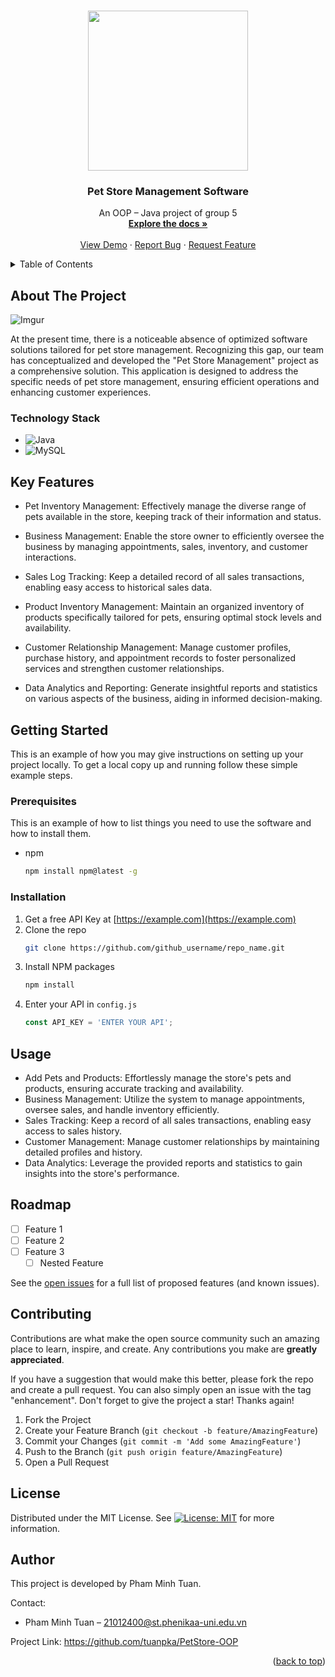 <a name="readme-top"></a>
<!--
*** Thanks for checking out our project. 
*** This README file is created by Pham Minh Tuan, member of the project.
*** Don't forget to give the project a star!
-->


<!-- PROJECT LOGO -->
<br />
<div align="center">
  
<img src="https://i.imgur.com/iWceKFD.jpg" width="256" height="256">    

  </a>

<h3 align="center">Pet Store Management Software</h3>

  <p align="center">
    An OOP – Java project of group 5
    <br />
    <a href="https://github.com/tuanpka/PetStore-OOP"><strong>Explore the docs »</strong></a>
    <br />
    <br />
    <a href="https://github.com/tuanpka/PetStore-OOP">View Demo</a>
    ·
    <a href="https://github.com/tuanpka/PetStore-OOP/issues">Report Bug</a>
    ·
    <a href="https://github.com/tuanpka/PetStore-OOP/issues">Request Feature</a>
  </p>
</div>



<!-- TABLE OF CONTENTS -->
<details>
  <summary>Table of Contents</summary>
  <ol>
    <li>
      <a href="#about-the-project">About The Project</a>
      <ul>
        <li><a href="#technology-stack">Technology Stack</a></li>
      </ul>
    </li>
    <li><a href="#key-features">Key Features</a></li> 
    <li>
      <a href="#getting-started">Getting Started</a>
      <ul>
        <li><a href="#prerequisites">Prerequisites</a></li>
        <li><a href="#installation">Installation</a></li>
      </ul>
    </li>
    <li><a href="#usage">Usage</a></li>
    <li><a href="#roadmap">Roadmap</a></li>
    <li><a href="#contributing">Contributing</a></li>
    <li><a href="#license">License</a></li>
    <li><a href="#author">Author</a></li>
  </ol>
</details>



<!-- ABOUT THE PROJECT -->
## About The Project

![Imgur](https://i.imgur.com/f1Khu9r.jpg)  

At the present time, there is a noticeable absence of optimized software solutions tailored for pet store management. Recognizing this gap, our team has conceptualized and developed the "Pet Store Management" project as a comprehensive solution. This application is designed to address the specific needs of pet store management, ensuring efficient operations and enhancing customer experiences.




### Technology Stack

*  ![Java](https://img.shields.io/badge/java-%23ED8B00.svg?style=for-the-badge&logo=openjdk&logoColor=white)  
* ![MySQL](https://img.shields.io/badge/MySQL-005C84?style=for-the-badge&logo=mysql&logoColor=white)  



<!-- Key Features -->
## Key Features
* Pet Inventory Management: Effectively manage the diverse range of pets available in the store, keeping track of their information and status.

* Business Management: Enable the store owner to efficiently oversee the business by managing appointments, sales, inventory, and customer interactions.

* Sales Log Tracking: Keep a detailed record of all sales transactions, enabling easy access to historical sales data.

* Product Inventory Management: Maintain an organized inventory of products specifically tailored for pets, ensuring optimal stock levels and availability.

* Customer Relationship Management: Manage customer profiles, purchase history, and appointment records to foster personalized services and strengthen customer relationships.

* Data Analytics and Reporting: Generate insightful reports and statistics on various aspects of the business, aiding in informed decision-making.


<!-- GETTING STARTED -->
## Getting Started

This is an example of how you may give instructions on setting up your project locally.
To get a local copy up and running follow these simple example steps.

### Prerequisites

This is an example of how to list things you need to use the software and how to install them.
* npm
  ```sh
  npm install npm@latest -g
  ```

### Installation

1. Get a free API Key at [https://example.com](https://example.com)
2. Clone the repo
   ```sh
   git clone https://github.com/github_username/repo_name.git
   ```
3. Install NPM packages
   ```sh
   npm install
   ```
4. Enter your API in `config.js`
   ```js
   const API_KEY = 'ENTER YOUR API';
   ```




<!-- USAGE EXAMPLES -->
## Usage

* Add Pets and Products: Effortlessly manage the store's pets and products, ensuring accurate tracking and availability.   
* Business Management: Utilize the system to manage appointments, oversee sales, and handle inventory efficiently.   
* Sales Tracking: Keep a record of all sales transactions, enabling easy access to sales history.  
* Customer Management: Manage customer relationships by maintaining detailed profiles and history.  
* Data Analytics: Leverage the provided reports and statistics to gain insights into the store's performance.   



<!-- ROADMAP -->
## Roadmap

- [ ] Feature 1
- [ ] Feature 2
- [ ] Feature 3
    - [ ] Nested Feature

See the [open issues](https://github.com/github_username/repo_name/issues) for a full list of proposed features (and known issues).




<!-- CONTRIBUTING -->
## Contributing

Contributions are what make the open source community such an amazing place to learn, inspire, and create. Any contributions you make are **greatly appreciated**.

If you have a suggestion that would make this better, please fork the repo and create a pull request. You can also simply open an issue with the tag "enhancement".
Don't forget to give the project a star! Thanks again!

1. Fork the Project
2. Create your Feature Branch (`git checkout -b feature/AmazingFeature`)
3. Commit your Changes (`git commit -m 'Add some AmazingFeature'`)
4. Push to the Branch (`git push origin feature/AmazingFeature`)
5. Open a Pull Request




<!-- LICENSE -->
## License

Distributed under the MIT License. See  [![License: MIT](https://img.shields.io/badge/License-MIT-yellow.svg)](https://opensource.org/licenses/MIT)  for more information.




<!-- AUTHOR -->
## Author
This project is developed by Pham Minh Tuan.  

Contact:
* Pham Minh Tuan – 21012400@st.phenikaa-uni.edu.vn


Project Link:
https://github.com/tuanpka/PetStore-OOP

<p align="right">(<a href="#readme-top">back to top</a>)</p>


